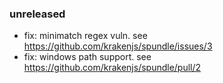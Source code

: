 ### unreleased

* fix: minimatch regex vuln. see https://github.com/krakenjs/spundle/issues/3
* fix: windows path support. see https://github.com/krakenjs/spundle/pull/2